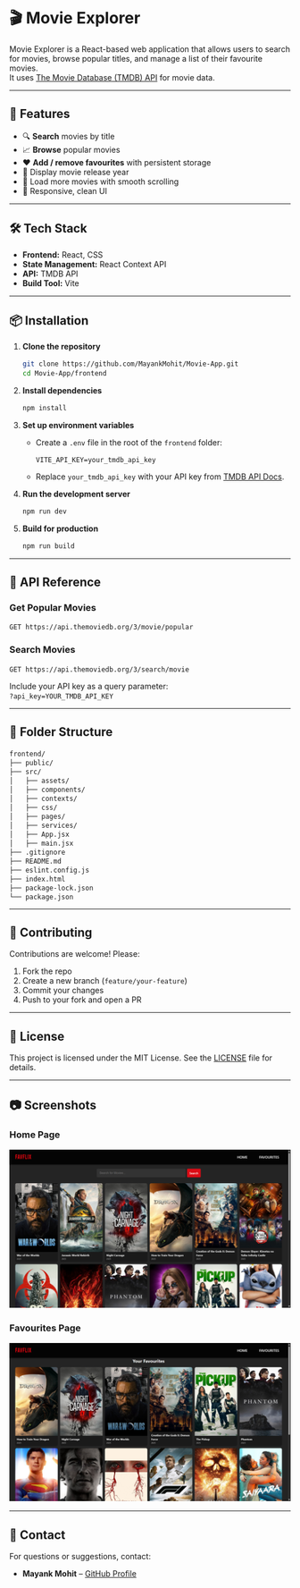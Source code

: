 # 🎬 Movie Explorer

Movie Explorer is a React-based web application that allows users to search for movies, browse popular titles, and manage a list of their favourite movies.  
It uses [The Movie Database (TMDB) API](https://www.themoviedb.org/) for movie data.

---

## 🚀 Features
- 🔍 **Search** movies by title
- 📈 **Browse** popular movies
- ❤️ **Add / remove favourites** with persistent storage
- 📅 Display movie release year
- 📜 Load more movies with smooth scrolling
- 🎨 Responsive, clean UI

---

## 🛠 Tech Stack
- **Frontend:** React, CSS
- **State Management:** React Context API
- **API:** TMDB API
- **Build Tool:** Vite

---

## 📦 Installation

1. **Clone the repository**
   ```bash
   git clone https://github.com/MayankMohit/Movie-App.git
   cd Movie-App/frontend
   ```

2. **Install dependencies**
   ```bash
   npm install
   ```

3. **Set up environment variables**
   - Create a `.env` file in the root of the `frontend` folder:
     ```env
     VITE_API_KEY=your_tmdb_api_key
     ```
   - Replace `your_tmdb_api_key` with your API key from [TMDB API Docs](https://developer.themoviedb.org/).

4. **Run the development server**
   ```bash
   npm run dev
   ```

5. **Build for production**
   ```bash
   npm run build
   ```

---

## 🔗 API Reference

### Get Popular Movies
```
GET https://api.themoviedb.org/3/movie/popular
```

### Search Movies
```
GET https://api.themoviedb.org/3/search/movie
```

Include your API key as a query parameter:  
`?api_key=YOUR_TMDB_API_KEY`

---

## 📂 Folder Structure
```
frontend/
├── public/
├── src/
│   ├── assets/
│   ├── components/
│   ├── contexts/
│   ├── css/
│   ├── pages/
│   ├── services/
│   ├── App.jsx
│   ├── main.jsx
├── .gitignore
├── README.md
├── eslint.config.js
├── index.html
├── package-lock.json
└── package.json
```

---

## 🤝 Contributing
Contributions are welcome! Please:
1. Fork the repo
2. Create a new branch (`feature/your-feature`)
3. Commit your changes
4. Push to your fork and open a PR

---

## 📜 License
This project is licensed under the MIT License. See the [LICENSE](LICENSE) file for details.

---

## 📷 Screenshots
### Home Page
![HomePage](frontend/docs/Home.png)

### Favourites Page
![FavouritePage](frontend/docs/Favs.png)

---

## 📧 Contact
For questions or suggestions, contact:
- **Mayank Mohit** – [GitHub Profile](https://github.com/MayankMohit)
